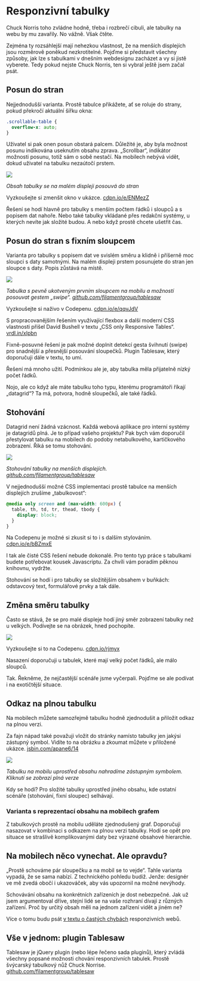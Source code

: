 # Responzivní tabulky

Chuck Norris toho zvládne hodně, třeba i rozbrečí cibuli, ale tabulky na webu by mu zavařily. No vážně. Však čtěte.

Zejména ty rozsáhlejší mají nehezkou vlastnost, že na menších displejích jsou rozměrově poněkud nezkrotitelné. Pojďme si představit všechny způsoby, jak lze s tabulkami v dnešním webdesignu zacházet a vy si jistě vyberete. Tedy pokud nejste Chuck Norris, ten si vybral ještě jsem začal psát.

## Posun do stran

Nejjednodušší varianta. Prostě tabulce přikážete, ať se roluje do strany, pokud překročí aktuální šířku okna:

```css
.scrollable-table {
  overflow-x: auto;
}
```

Uživatel si pak onen posun obstará palcem. Důležité je, aby byla možnost posunu indikována useknutím obsahu zprava. „Scrollbar“, indikátor možnosti posunu, totiž sám o sobě nestačí. Na mobilech nebývá vidět, dokud uživatel na tabulku nezaútočí prstem.

![](dist/images/original/tabulky_1.png)

*Obsah tabulky se na malém displeji posouvá do stran*

Vyzkoušejte si zmenšit okno v ukázce. [cdpn.io/e/ENMezZ](http://codepen.io/machal/pen/ENMezZ?editors=1100#0)

Řešení se hodí hlavně pro tabulky s menším počtem řádků i sloupců a s popisem dat nahoře. Nebo také tabulky vkládané přes redakční systémy, u kterých nevíte jak složité budou. A nebo když prostě chcete ušetřit čas.

## Posun do stran s fixním sloupcem

Varianta pro tabulky s popisem dat ve svislém směru a klidně i příšerně moc sloupci s daty samotnými. Na malém displeji prstem posunujete do stran jen sloupce s daty. Popis zůstává na místě.

![](dist/images/original/tabulky_2.png)

*Tabulka s pevně ukotveným prvním sloupcem na mobilu a možností posouvat gestem „swipe“. [github.com/filamentgroup/tablesaw](https://github.com/filamentgroup/tablesaw)*

Vyzkoušejte si naživo v Codepenu. [cdpn.io/e/qqvJdV](http://codepen.io/machal/pen/qqvJdV?editors=1100#0)

S propracovanějším řešením využívající flexbox a další moderní CSS vlastnosti přišel David Bushell v textu „CSS only Responsive Tables“. [vrdl.in/xlpbn](http://dbushell.com/2016/03/04/css-only-responsive-tables/)

Fixně-posuvné řešení je pak možné doplnit detekcí gesta švihnutí (swipe) pro snadnější a přesnější posouvání sloupečků. Plugin Tablesaw, který doporučuji dále v textu, to umí.

Řešení má mnoho užití. Podmínkou ale je, aby tabulka měla přijatelně nízký počet řádků.

Nojo, ale co když ale máte tabulku toho typu, kterému programátoři říkají „datagrid“? Ta má, potvora, hodně sloupečků, ale také řádků.

## Stohování

Datagrid není žádná vzácnost. Každá webová aplikace pro interní systémy je datagridů plná. Je to případ vašeho projektu? Pak bych vám doporučil přestylovat tabulku na mobilech do podoby netabulkového, kartičkového zobrazení. Říká se tomu stohování.

![](dist/images/original/tabulky_3.png)

*Stohování tabulky na menších displejích. [github.com/filamentgroup/tablesaw](https://github.com/filamentgroup/tablesaw)*

V nejjednodušší možné CSS implementaci prostě tabulce na menších displejích zrušíme „tabulkovost“:

```css
@media only screen and (max-width: 600px) {
  table, th, td, tr, thead, tbody {
    display: block;
  }
}
```

Na Codepenu je možné si zkusit si to i s dalším stylováním. [cdpn.io/e/bBZmxE](http://codepen.io/machal/pen/bBZmxE?editors=1100#0)

I tak ale čisté CSS řešení nebude dokonalé. Pro tento typ práce s tabulkami budete potřebovat kousek Javascriptu. Za chvíli vám poradím pěknou knihovnu, vydržte.

Stohování se hodí i pro tabulky se složitějším obsahem v buňkách: odstavcový text, formulářové prvky a tak dále.

## Změna směru tabulky

Často se stává, že se pro malé displeje hodí jiný směr zobrazení tabulky než u velkých. Podívejte se na obrázek, hned pochopíte.

![](dist/images/original/tabulky_4.png)

Vyzkoušejte si to na Codepenu. [cdpn.io/rjmyx](http://s.codepen.io/JasonAGross/full/rjmyx)

Nasazení doporučuji u tabulek, které mají velký počet řádků, ale málo sloupců.

Tak. Řekněme, že nejčastější scénáře jsme vyčerpali. Pojďme se ale podívat i na exotičtější situace. 

## Odkaz na plnou tabulku

Na mobilech můžete samozřejmě tabulku hodně zjednodušit a přiložit odkaz na plnou verzi. 

Za fajn nápad také považuji vložit do stránky namísto tabulky jen jakýsi zástupný symbol. Vidíte to na obrázku a zkoumat můžete v přiložené ukázce. [jsbin.com/apane6/14](http://output.jsbin.com/apane6/14)

![](dist/images/original/tabulky_5.png)

*Tabulku na mobilu uprostřed obsahu nahradíme zástupným symbolem. Kliknutí se zobrazí plná verze*

Kdy se hodí? Pro složité tabulky uprostřed jiného obsahu, kde ostatní scénáře (stohování, fixní sloupec) selhávají.

### Varianta s reprezentací obsahu na mobilech grafem

Z tabulkových prostě na mobilu uděláte zjednodušený graf. Doporučuji nasazovat v kombinaci s odkazem na plnou verzi tabulky. Hodí se opět pro situace se strašlivě komplikovanými daty bez výrazné obsahové hierarchie.

## Na mobilech něco vynechat. Ale opravdu?

„Prostě schováme pár sloupečku a na mobil se to vejde“. Tahle varianta vypadá, že se sama nabízí. Z technického pohledu budiž. Jenže: designér ve mě zvedá obočí i ukazováček, aby vás upozornil na možné nevýhody.

Schovávání obsahu na konkrétních zařízeních je dost nebezpečné. Jak už jsem argumentoval dříve, stejní lidé se na vaše rozhraní dívají z různých zařízení. Proč by určitý obsah měli na jednom zařízení vidět a jiném ne?

Více o tomu budu psát [v textu o častých chybách](tipy-responzivni-ui.md) responzivních webů.

## Vše v jednom: plugin Tablesaw

Tablesaw je jQuery plugin (nebo lépe řečeno sada pluginů), který zvládá všechny popsané možnosti chování responzivních tabulek. Prostě švýcarský tabulkový nůž Chuck Norrise. [github.com/filamentgroup/tablesaw](https://github.com/filamentgroup/tablesaw)
